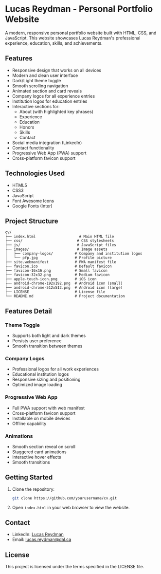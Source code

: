 # Lucas Reydman - Personal Portfolio Website

A modern, responsive personal portfolio website built with HTML, CSS, and JavaScript. This website showcases Lucas Reydman's professional experience, education, skills, and achievements.

## Features

- Responsive design that works on all devices
- Modern and clean user interface
- Dark/Light theme toggle
- Smooth scrolling navigation
- Animated section and card reveals
- Company logos for all experience entries
- Institution logos for education entries
- Interactive sections for:
  - About (with highlighted key phrases)
  - Experience
  - Education
  - Honors
  - Skills
  - Contact
- Social media integration (LinkedIn)
- Contact functionality
- Progressive Web App (PWA) support
- Cross-platform favicon support

## Technologies Used

- HTML5
- CSS3
- JavaScript
- Font Awesome Icons
- Google Fonts (Inter)

## Project Structure

```
cv/
├── index.html                    # Main HTML file
├── css/                         # CSS stylesheets
├── js/                          # JavaScript files
├── images/                      # Image assets
│   ├── company-logos/          # Company and institution logos
│   └── pfp.jpg                 # Profile picture
├── site.webmanifest            # PWA manifest file
├── favicon.ico                 # Default favicon
├── favicon-16x16.png           # Small favicon
├── favicon-32x32.png           # Medium favicon
├── apple-touch-icon.png        # iOS icon
├── android-chrome-192x192.png  # Android icon (small)
├── android-chrome-512x512.png  # Android icon (large)
├── LICENSE                     # License file
└── README.md                   # Project documentation
```

## Features Detail

### Theme Toggle
- Supports both light and dark themes
- Persists user preference
- Smooth transition between themes

### Company Logos
- Professional logos for all work experiences
- Educational institution logos
- Responsive sizing and positioning
- Optimized image loading

### Progressive Web App
- Full PWA support with web manifest
- Cross-platform favicon support
- Installable on mobile devices
- Offline capability

### Animations
- Smooth section reveal on scroll
- Staggered card animations
- Interactive hover effects
- Smooth transitions

## Getting Started

1. Clone the repository:
   ```bash
   git clone https://github.com/yourusername/cv.git
   ```

2. Open `index.html` in your web browser to view the website.

## Contact

- LinkedIn: [Lucas Reydman](https://www.linkedin.com/in/lucasreydman)
- Email: lucas.reydman@dal.ca

## License

This project is licensed under the terms specified in the LICENSE file.